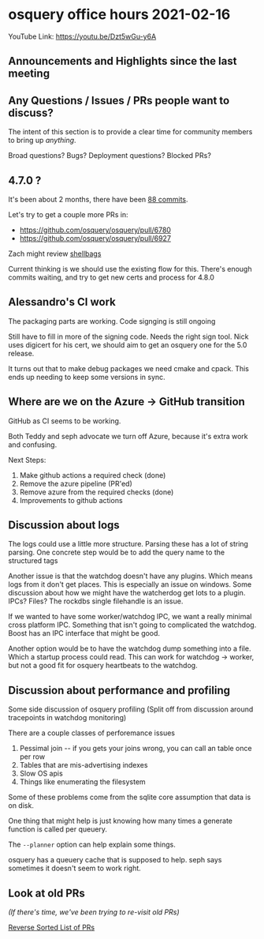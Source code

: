 # osquery office hours 2021-02-16

YouTube Link: https://youtu.be/Dzt5wGu-y6A

## Announcements and Highlights since the last meeting

## Any Questions / Issues / PRs people want to discuss?

The intent of this section is to provide a clear time for community members to bring up _anything_.

Broad questions? Bugs? Deployment questions? Blocked PRs?


## 4.7.0 ?

It's been about 2 months, there have been [88 commits](https://github.com/osquery/osquery/compare/4.6.0...master). 

Let's try to get a couple more PRs in:
* https://github.com/osquery/osquery/pull/6780
* https://github.com/osquery/osquery/pull/6927

Zach might review [shellbags](https://github.com/osquery/osquery/pull/6949)

Current thinking is we should use the existing flow for this. There's enough commits waiting, and try to get new certs and process for 4.8.0

## Alessandro's CI work

The packaging parts are working. Code signging is still ongoing

Still have to fill in more of the signing code. Needs the right sign tool. Nick uses digicert for his cert, we should aim to get an osquery one for the 5.0 release.

It turns out that to make debug packages we need cmake and cpack. This ends up needing to keep some versions in sync. 

## Where are we on the Azure -> GitHub transition

GitHub as CI seems to be working. 

Both Teddy and seph advocate we turn off Azure, because it's extra work and confusing.

Next Steps:
1. Make github actions a required check (done)
2. Remove the azure pipeline (PR'ed)
3. Remove azure from the required checks (done)
4. Improvements to github actions

## Discussion about logs

The logs could use a little more structure. Parsing these has a lot of string parsing. One concrete step would be to add the query name to the structured tags

Another issue is that the watchdog doesn't have any plugins. Which means logs from it don't get places. This is especially an issue on windows. Some discussion about how we might have the watcherdog get lots to a plugin. IPCs? Files? The rockdbs single filehandle is an issue.

If we wanted to have some worker/watchdog IPC, we want a really minimal cross platform IPC. Something that isn't going to complicated the watchdog. Boost has an IPC interface that might be good.

Another option would be to have the watchdog dump something into a file. Which a startup process could read. This can work for watchdog -> worker, but not a good fit for osquery heartbeats to the watchdog.

## Discussion about performance and profiling

Some side discussion of osquery profiling (Split off from discussion around tracepoints in watchdog monitoring)

There are a couple classes of perforemance issues

1. Pessimal join -- if you gets your joins wrong, you can call an table once per row
2. Tables that are mis-advertising indexes
3. Slow OS apis
4. Things like enumerating the filesystem

Some of these problems come from the sqlite core assumption that data is on disk. 

One thing that might help is just knowing how many times a generate function is called per queuery.

The `--planner` option can help explain some things. 

osquery has a queuery cache that is supposed to help. seph says sometimes it doesn't seem to work right. 


## Look at old PRs 

_(If there's time, we've been trying to re-visit old PRs)_

[Reverse Sorted List of PRs](https://github.com/osquery/osquery/pulls?q=is%3Apr+is%3Aopen+sort%3Acreated-asc)
